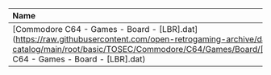 |Name|Size|
|:---|---:|
|[Commodore C64 - Games - Board - [LBR].dat](https://raw.githubusercontent.com/open-retrogaming-archive/dat-catalog/main/root/basic/TOSEC/Commodore/C64/Games/Board/[LBR]/Commodore C64 - Games - Board - [LBR].dat)|1188|
